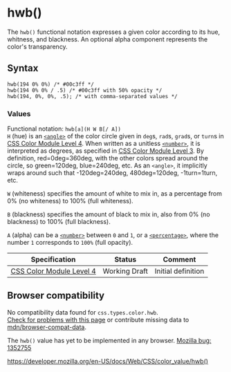 # hwb()

The `hwb()` functional notation expresses a given color according to its hue, whitness, and blackness. An optional alpha component represents the color's transparency.

## Syntax

    hwb(194 0% 0%) /* #00c3ff */
    hwb(194 0% 0% / .5) /* #00c3ff with 50% opacity */
    hwb(194, 0%, 0%, .5); /* with comma-separated values */

### Values

Functional notation: `hwb[a](H W B[/ A])`  
`H` (hue) is an [`<angle>`](../angle) of the color circle given in `deg`s, `rad`s, `grad`s, or `turn`s in [CSS Color Module Level 4](https://drafts.csswg.org/css-color/#the-hsl-notation). When written as a unitless [`<number>`](../number), it is interpreted as degrees, as specified in [CSS Color Module Level 3](https://drafts.csswg.org/css-color-3/#hsl-color). By definition, red=0deg=360deg, with the other colors spread around the circle, so green=120deg, blue=240deg, etc. As an `<angle>`, it implicitly wraps around such that -120deg=240deg, 480deg=120deg, -1turn=1turn, etc.

`W` (whiteness) specifies the amount of white to mix in, as a percentage from 0% (no whiteness) to 100% (full whiteness).

`B` (blackness) specifies the amount of black to mix in, also from 0% (no blackness) to 100% (full blackness).

`A` (alpha) can be a [`<number>`](../number) between `0` and `1`, or a [`<percentage>`](../percentage), where the number `1` corresponds to `100%` (full opacity).

<table><thead><tr class="header"><th>Specification</th><th>Status</th><th>Comment</th></tr></thead><tbody><tr class="odd"><td><a href="https://drafts.csswg.org/css-color/#the-hwb-notation">CSS Color Module Level 4</a></td><td><span class="spec-wd">Working Draft</span></td><td>Initial definition</td></tr></tbody></table>

## Browser compatibility

No compatibility data found for `css.types.color.hwb`.  
[Check for problems with this page](#on-github) or contribute missing data to [mdn/browser-compat-data](https://github.com/mdn/browser-compat-data).

The `hwb()` value has yet to be implemented in any browser. [Mozilla bug: 1352755](https://bugzilla.mozilla.org/show_bug.cgi?id=1352755)

<a href="https://developer.mozilla.org/en-US/docs/Web/CSS/color_value/hwb()" class="_attribution-link">https://developer.mozilla.org/en-US/docs/Web/CSS/color_value/hwb()</a>
